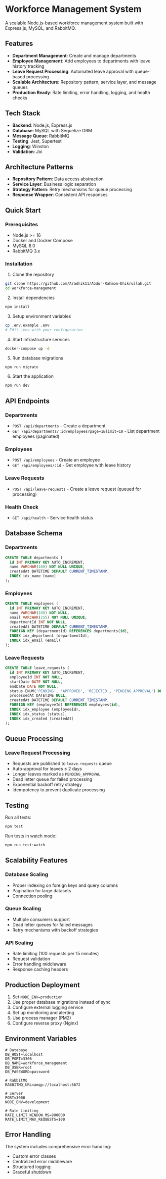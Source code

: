 # Workforce Management System

A scalable Node.js-based workforce management system built with Express.js, MySQL, and RabbitMQ.

## Features

- **Department Management**: Create and manage departments
- **Employee Management**: Add employees to departments with leave history tracking
- **Leave Request Processing**: Automated leave approval with queue-based processing
- **Scalable Architecture**: Repository pattern, service layer, and message queues
- **Production Ready**: Rate limiting, error handling, logging, and health checks

## Tech Stack

- **Backend**: Node.js, Express.js
- **Database**: MySQL with Sequelize ORM
- **Message Queue**: RabbitMQ
- **Testing**: Jest, Supertest
- **Logging**: Winston
- **Validation**: Joi

## Architecture Patterns

- **Repository Pattern**: Data access abstraction
- **Service Layer**: Business logic separation
- **Strategy Pattern**: Retry mechanisms for queue processing
- **Response Wrapper**: Consistent API responses

## Quick Start

### Prerequisites

- Node.js >= 16
- Docker and Docker Compose
- MySQL 8.0
- RabbitMQ 3.x

### Installation

1. Clone the repository
```bash
git clone https://github.com/Aradhik11/Abdur-Rahmon-Dhikrullah.git
cd workforce-management
```

2. Install dependencies
```bash
npm install
```

3. Setup environment variables
```bash
cp .env.example .env
# Edit .env with your configuration
```

4. Start infrastructure services
```bash
docker-compose up -d
```

5. Run database migrations
```bash
npm run migrate
```

6. Start the application
```bash
npm run dev
```

## API Endpoints

### Departments
- `POST /api/departments` - Create a department
- `GET /api/departments/:id/employees?page=1&limit=10` - List department employees (paginated)

### Employees
- `POST /api/employees` - Create an employee
- `GET /api/employees/:id` - Get employee with leave history

### Leave Requests
- `POST /api/leave-requests` - Create a leave request (queued for processing)

### Health Check
- `GET /api/health` - Service health status

## Database Schema

### Departments
```sql
CREATE TABLE departments (
  id INT PRIMARY KEY AUTO_INCREMENT,
  name VARCHAR(100) NOT NULL UNIQUE,
  createdAt DATETIME DEFAULT CURRENT_TIMESTAMP,
  INDEX idx_name (name)
);
```

### Employees
```sql
CREATE TABLE employees (
  id INT PRIMARY KEY AUTO_INCREMENT,
  name VARCHAR(100) NOT NULL,
  email VARCHAR(255) NOT NULL UNIQUE,
  departmentId INT NOT NULL,
  createdAt DATETIME DEFAULT CURRENT_TIMESTAMP,
  FOREIGN KEY (departmentId) REFERENCES departments(id),
  INDEX idx_department (departmentId),
  INDEX idx_email (email)
);
```

### Leave Requests
```sql
CREATE TABLE leave_requests (
  id INT PRIMARY KEY AUTO_INCREMENT,
  employeeId INT NOT NULL,
  startDate DATE NOT NULL,
  endDate DATE NOT NULL,
  status ENUM('PENDING', 'APPROVED', 'REJECTED', 'PENDING_APPROVAL') DEFAULT 'PENDING',
  processedAt DATETIME NULL,
  createdAt DATETIME DEFAULT CURRENT_TIMESTAMP,
  FOREIGN KEY (employeeId) REFERENCES employees(id),
  INDEX idx_employee (employeeId),
  INDEX idx_status (status),
  INDEX idx_created (createdAt)
);
```

## Queue Processing

### Leave Request Processing
- Requests are published to `leave.requests` queue
- Auto-approval for leaves ≤ 2 days
- Longer leaves marked as `PENDING_APPROVAL`
- Dead letter queue for failed processing
- Exponential backoff retry strategy
- Idempotency to prevent duplicate processing

## Testing

Run all tests:
```bash
npm test
```

Run tests in watch mode:
```bash
npm run test:watch
```

## Scalability Features

### Database Scaling
- Proper indexing on foreign keys and query columns
- Pagination for large datasets
- Connection pooling

### Queue Scaling
- Multiple consumers support
- Dead letter queues for failed messages
- Retry mechanisms with backoff strategies

### API Scaling
- Rate limiting (100 requests per 15 minutes)
- Request validation
- Error handling middleware
- Response caching headers

## Production Deployment

1. Set `NODE_ENV=production`
2. Use proper database migrations instead of sync
3. Configure external logging service
4. Set up monitoring and alerting
5. Use process manager (PM2)
6. Configure reverse proxy (Nginx)

## Environment Variables

```env
# Database
DB_HOST=localhost
DB_PORT=3306
DB_NAME=workforce_management
DB_USER=root
DB_PASSWORD=password

# RabbitMQ
RABBITMQ_URL=amqp://localhost:5672

# Server
PORT=3000
NODE_ENV=development

# Rate Limiting
RATE_LIMIT_WINDOW_MS=900000
RATE_LIMIT_MAX_REQUESTS=100
```

## Error Handling

The system includes comprehensive error handling:
- Custom error classes
- Centralized error middleware
- Structured logging
- Graceful shutdown


